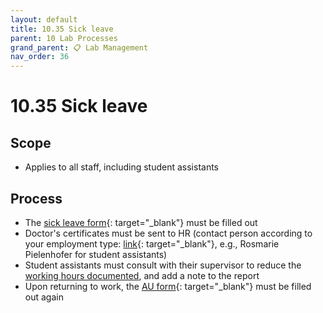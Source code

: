 ```yaml
---
layout: default
title: 10.35 Sick leave
parent: 10 Lab Processes
grand_parent: 📋 Lab Management
nav_order: 36
---
```


# 10.35 Sick leave

## Scope

- Applies to all staff, including student assistants

## Process

- The [sick leave form](https://formulare.uni-bamberg.de/lip/action/invoke.do?id=AUMeldung){: target="_blank"} must be filled out
- Doctor's certificates must be sent to HR (contact person according to your employment type: [link](https://www.uni-bamberg.de/abt-personal/){: target="_blank"}, e.g., Rosmarie Pielenhofer for student assistants)
- Student assistants must consult with their supervisor to reduce the [working hours documented](https://digital-work-lab.github.io/handbook/docs/10-lab/10_processes/10.71.compliance.html#documentation-of-working-hours), and add a note to the report
- Upon returning to work, the [AU form](https://formulare.uni-bamberg.de/lip/action/invoke.do?id=AUMeldung){: target="_blank"} must be filled out again
